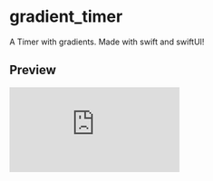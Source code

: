 # gradient_timer

A Timer with gradients. Made with swift and swiftUI!

## Preview

![alt text](https://github.com/DKoenig82/swiftui_one/edit/main/gradient_timer-main/README.md)
